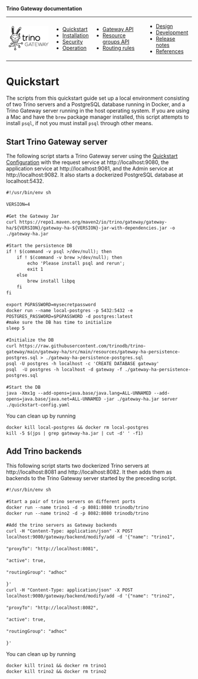 **Trino Gateway documentation**

<table>
  <tr>
    <td>
      <img src="./assets/logos/trino-gateway-v.png"/>
    </td>
    <td>
      <ul>
        <li><a href="quickstart.md">Quickstart</a></li>
        <li><a href="installation.md">Installation</a></li>
        <li><a href="security.md">Security</a></li>
        <li><a href="operation.md">Operation</a></li>
      </ul>
    </td>
    <td>
      <ul>
        <li><a href="gateway-api.md">Gateway API</a></li>
        <li><a href="resource-groups-api.md">Resource groups API</a></li>
        <li><a href="routing-rules.md">Routing rules</a></li>
      </ul>
    </td>
    <td>
      <ul>
        <li><a href="design.md">Design</a></li>
        <li><a href="development.md">Development</a></li>
        <li><a href="release-notes.md">Release notes</a></li>
        <li><a href="references.md">References</a></li>
      </ul>
    </td>
  </tr>
</table>

# Quickstart

The scripts from this quickstart guide set up a local environment consisting of
two Trino servers and a PostgreSQL database running in Docker, and a Trino
Gateway server running in the host operating system. If you are using a Mac and
have the `brew` package manager installed, this script attempts to install
`psql`, if not you must install `psql` through other means.

## Start Trino Gateway server

The following script starts a Trino Gateway server using the 
[Quickstart Configuration](quickstart-config.yaml) with the request service
at http://localhost:9080, the application service at http://localhost:9081,
and the Admin service at http://localhost:9082. It also starts a dockerized
PostgreSQL database at localhost:5432.

```shell
#!/usr/bin/env sh

VERSION=4

#Get the Gateway Jar
curl https://repo1.maven.org/maven2/io/trino/gateway/gateway-ha/${VERSION}/gateway-ha-${VERSION}-jar-with-dependencies.jar -o ./gateway-ha.jar

#Start the persistence DB
if ! $(command -v psql >/dev/null); then
    if ! $(command -v brew >/dev/null); then
        echo 'Please install psql and rerun';
        exit 1
    else
        brew install libpq
    fi
fi

export PGPASSWORD=mysecretpassword
docker run --name local-postgres -p 5432:5432 -e POSTGRES_PASSWORD=$PGPASSWORD -d postgres:latest
#make sure the DB has time to initialize
sleep 5

#Initialize the DB
curl https://raw.githubusercontent.com/trinodb/trino-gateway/main/gateway-ha/src/main/resources/gateway-ha-persistence-postgres.sql > ./gateway-ha-persistence-postgres.sql 
psql -U postgres -h localhost -c 'CREATE DATABASE gateway'
psql  -U postgres -h localhost -d gateway -f ./gateway-ha-persistence-postgres.sql 

#Start the DB
java -Xmx1g --add-opens=java.base/java.lang=ALL-UNNAMED --add-opens=java.base/java.net=ALL-UNNAMED -jar ./gateway-ha.jar server ./quickstart-config.yaml
```

You can clean up by running

```shell
docker kill local-postgres && docker rm local-postgres
kill -5 $(jps | grep gateway-ha.jar | cut -d' ' -f1)
```

## Add Trino backends

This following script starts two dockerized Trino servers at 
http://localhost:8081 and http://localhost:8082. It then adds them as backends
to the Trino  Gateway server started by the preceding script.

```shell
#!/usr/bin/env sh

#Start a pair of trino servers on different ports
docker run --name trino1 -d -p 8081:8080 trinodb/trino
docker run --name trino2 -d -p 8082:8080 trinodb/trino

#Add the trino servers as Gateway backends
curl -H "Content-Type: application/json" -X POST localhost:9080/gateway/backend/modify/add -d '{"name": "trino1",
                                                                                                "proxyTo": "http://localhost:8081",
                                                                                                "active": true,
                                                                                                "routingGroup": "adhoc"
                                                                                              }'
curl -H "Content-Type: application/json" -X POST localhost:9080/gateway/backend/modify/add -d '{"name": "trino2",
                                                                                                "proxyTo": "http://localhost:8082",
                                                                                                "active": true,
                                                                                                "routingGroup": "adhoc"
                                                                                              }'
```

You can clean up by running

```shell
docker kill trino1 && docker rm trino1
docker kill trino2 && docker rm trino2
```
